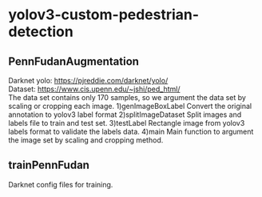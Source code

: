 # yolov3-custom-pedestrian-detection

## PennFudanAugmentation
Darknet yolo: https://pjreddie.com/darknet/yolo/
<br/>
Dataset: https://www.cis.upenn.edu/~jshi/ped_html/ 
<br/>
The data set contains only 170 samples, so we argument the data set 
by scaling or cropping each image.
1)genImageBoxLabel
Convert the original annotation to yolov3 label format
2)splitImageDataset
Split images and labels file to train and test set.
3)testLabel
Rectangle image from yolov3 labels format to validate the labels data.
4)main
Main function to argument the image set by scaling and cropping method.

## trainPennFudan
Darknet config files for training.
